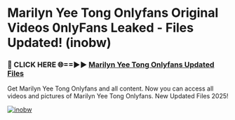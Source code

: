 # Marilyn Yee Tong Onlyfans Original Videos 0nlyFans Leaked - Files Updated! (inobw)

<h3>🔴 CLICK HERE 🌐==►► <a href="https://tinyurl.com/2jnfzry5" rel="nofollow">Marilyn Yee Tong Onlyfans Updated Files</a></h3>

Get Marilyn Yee Tong Onlyfans and all content. Now you can access all videos and pictures of Marilyn Yee Tong Onlyfans. New Updated Files 2025!

[![inobw](https://i.imgur.com/GyGTBgg.gif)](https://tinyurl.com/2jnfzry5)
